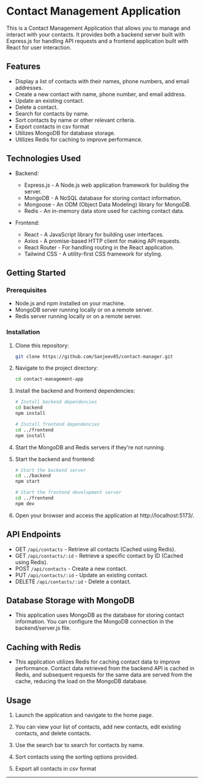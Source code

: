 # Contact Management Application

This is a Contact Management Application that allows you to manage and interact with your contacts. It provides both a backend server built with Express.js for handling API requests and a frontend application built with React for user interaction.

## Features

- Display a list of contacts with their names, phone numbers, and email addresses.
- Create a new contact with name, phone number, and email address.
- Update an existing contact.
- Delete a contact.
- Search for contacts by name.
- Sort contacts by name or other relevant criteria.
- Export contacts in csv format
- Utilizes MongoDB for database storage.
- Utilizes Redis for caching to improve performance.

## Technologies Used

- Backend:

  - Express.js - A Node.js web application framework for building the server.
  - MongoDB - A NoSQL database for storing contact information.
  - Mongoose - An ODM (Object Data Modeling) library for MongoDB.
  - Redis - An in-memory data store used for caching contact data.

- Frontend:
  - React - A JavaScript library for building user interfaces.
  - Axios - A promise-based HTTP client for making API requests.
  - React Router - For handling routing in the React application.
  - Tailwind CSS - A utility-first CSS framework for styling.

## Getting Started

### Prerequisites

- Node.js and npm installed on your machine.
- MongoDB server running locally or on a remote server.
- Redis server running locally or on a remote server.

### Installation

1. Clone this repository:

   ```bash
   git clone https://github.com/Sanjeev85/contact-manager.git
   ```

2. Navigate to the project directory:

   ```bash
   cd contact-management-app
   ```

3. Install the backend and frontend dependencies:

   ```bash
   # Install backend dependencies
   cd backend
   npm install

   # Install frontend dependencies
   cd ../frontend
   npm install
   ```

4. Start the MongoDB and Redis servers if they're not running.

5. Start the backend and frontend:

   ```bash
   # Start the backend server
   cd ../backend
   npm start

   # Start the frontend development server
   cd ../frontend
   npm dev
   ```

6. Open your browser and access the application at http://localhost:5173/.

## API Endpoints

- GET `/api/contacts` - Retrieve all contacts (Cached using Redis).
- GET `/api/contacts/:id` - Retrieve a specific contact by ID (Cached using Redis).
- POST `/api/contacts` - Create a new contact.
- PUT `/api/contacts/:id` - Update an existing contact.
- DELETE `/api/contacts/:id` - Delete a contact.

## Database Storage with MongoDB

- This application uses MongoDB as the database for storing contact information. You can configure the MongoDB connection in the backend/server.js file.

## Caching with Redis

- This application utilizes Redis for caching contact data to improve performance. Contact data retrieved from the backend API is cached in Redis, and subsequent requests for the same data are served from the cache, reducing the load on the MongoDB database.

## Usage

1. Launch the application and navigate to the home page.

2. You can view your list of contacts, add new contacts, edit existing contacts, and delete contacts.

3. Use the search bar to search for contacts by name.

4. Sort contacts using the sorting options provided.

5. Export all contacts in csv format

---
